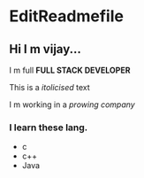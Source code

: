 # EditReadmefile

## Hi I m vijay...

I m full **FULL STACK DEVELOPER**

This is a _itolicised_ text

I m working in a _prowing_ _company_

### I learn these lang.
  * c
  * c++
  * Java
